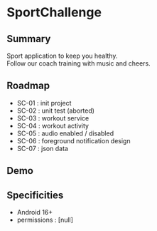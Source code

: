 # SportChallenge

## Summary

Sport application to keep you healthy.  
Follow our coach training with music and cheers.  

## Roadmap

- SC-01 : init project
- SC-02 : unit test (aborted)
- SC-03 : workout service
- SC-04 : workout activity
- SC-05 : audio enabled / disabled
- SC-06 : foreground notification design
- SC-07 : json data

## Demo

## Specificities

- Android 16+
- permissions : [null]
